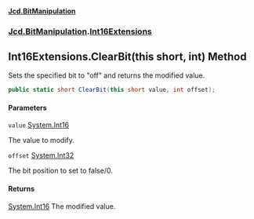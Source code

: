 #### [Jcd.BitManipulation](index.md 'index')

### [Jcd.BitManipulation](Jcd.BitManipulation.md 'Jcd.BitManipulation').[Int16Extensions](Jcd.BitManipulation.Int16Extensions.md 'Jcd.BitManipulation.Int16Extensions')

## Int16Extensions.ClearBit(this short, int) Method

Sets the specified bit to "off" and returns the modified value.

```csharp
public static short ClearBit(this short value, int offset);
```

#### Parameters

<a name='Jcd.BitManipulation.Int16Extensions.ClearBit(thisshort,int).value'></a>

`value` [System.Int16](https://docs.microsoft.com/en-us/dotnet/api/System.Int16 'System.Int16')

The value to modify.

<a name='Jcd.BitManipulation.Int16Extensions.ClearBit(thisshort,int).offset'></a>

`offset` [System.Int32](https://docs.microsoft.com/en-us/dotnet/api/System.Int32 'System.Int32')

The bit position to set to false/0.

#### Returns

[System.Int16](https://docs.microsoft.com/en-us/dotnet/api/System.Int16 'System.Int16')
The modified value.